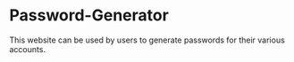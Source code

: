# Password-Generator
This website can be used by users to generate passwords for their various accounts.

